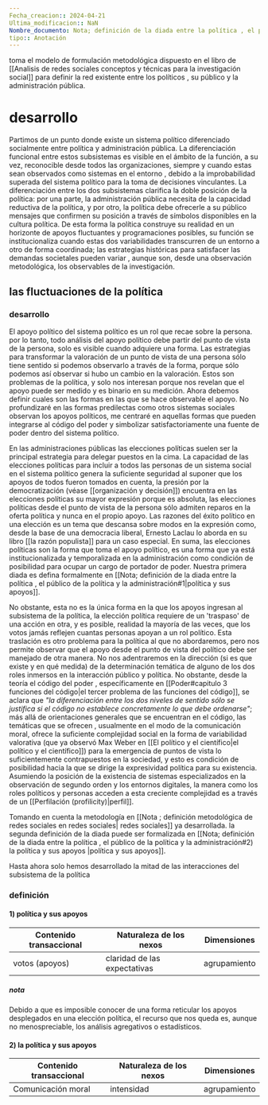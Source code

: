 ```yaml
---
Fecha_creacion:: 2024-04-21
Ultima_modificacion:: NaN
Nombre_documento: Nota; definición de la diada entre la política , el público de la política y la administración
tipo:: Anotación
---
```

toma el modelo de formulación metodológica dispuesto en el libro de [[Analisis de redes sociales conceptos y técnicas para la investigación social]]  para definir la red existente entre los políticos , su público y la administración pública. 

# desarrollo

Partimos de un punto donde existe un sistema político diferenciado socialmente entre política y administración pública. La diferenciación funcional entre estos subsistemas es visible en el ámbito de la función, a su vez, reconocible desde todos las organizaciones, siempre y cuando estas sean observados como sistemas en el entorno , debido a la improbabilidad superada del sistema político para la toma de decisiones vinculantes. La diferenciación entre los dos subsistemas clarifica la doble posición de la política: por una parte, la administración pública necesita de la capacidad reductiva de la política, y por otro, la política debe ofrecerle a su público mensajes que confirmen su posición a través de símbolos disponibles en la cultura política. De esta forma la política construye su realidad en un horizonte de apoyos fluctuantes y programaciones posibles, su función se institucionaliza cuando estas dos variabilidades transcurren de un entorno a otro de forma coordinada; las estrategias históricas para satisfacer las demandas societales pueden variar , aunque son, desde una observación metodológica, los observables de la investigación. 

## las fluctuaciones de la política 
### desarrollo

El apoyo político del sistema político es un rol que recae sobre la persona. por lo tanto, todo análisis del apoyo político debe partir del punto de vista de la persona, solo es visible cuando adquiere una forma. Las estrategias para transformar la valoración de un punto de vista de una persona sólo tiene sentido si podemos observarlo a través de la forma, porque sólo podemos así observar si hubo un cambio en la valoración. Estos son problemas de la política, y solo nos interesan porque nos revelan que el apoyo puede ser medido y es binario en su medición. Ahora debemos definir cuales son las formas en las que se hace observable el apoyo.  No profundizaré en las formas predilectas como otros sistemas sociales observan los apoyos políticos, me centraré en aquellas formas que pueden integrarse al código del poder y simbolizar satisfactoriamente una fuente de poder dentro del sistema político. 

En las administraciones públicas las elecciones políticas suelen ser la principal estrategia para delegar puestos en la cima. La capacidad de las elecciones políticas para incluir a todos las personas de un sistema social en el sistema político genera la suficiente seguridad al suponer que los apoyos de todos fueron tomados en cuenta,  la presión por la democratización (véase [[organización y decisión]]) encuentra en las elecciones políticas su mayor expresión porque es absoluta, las elecciones políticas desde el punto de vista de la persona sólo admiten reparos en la oferta política y nunca en el propio apoyo. Las razones del éxito político en una elección es un tema que descansa sobre modos en la expresión como, desde la base de una democracia liberal, Ernesto Laclau lo aborda en su libro [[la razón populista]] para un caso especial. En suma, las elecciones políticas son la forma que toma el apoyo político, es una forma que ya está institucionalizada y temporalizada en la administración como condición de posibilidad para ocupar un cargo de portador de poder.  Nuestra primera diada es defina formalmente en [[Nota; definición de la diada entre la política , el público de la política y la administración#1|política y sus apoyos]].     

No obstante, esta no es la única forma en la que los apoyos ingresan al subsistema de la política, la elección política requiere de un 'traspaso' de una acción en otra, y es posible, realidad la mayoría de las veces, que los votos jamás reflejen cuantas personas apoyan a un rol político. Esta traslación es otro problema para la política al que no abordaremos, pero nos permite observar que el apoyo desde el punto de vista del político debe ser manejado de otra manera. No nos adentraremos en la dirección (si es que existe y en qué medida) de la determinación temática de alguno de los dos roles inmersos en la interacción público y política. No obstante, desde la teoría el código del poder , específicamente en [[Poder#capitulo 3 funciones del código|el tercer problema de las funciones del código]],   se aclara que *"la diferenciación entre los dos niveles de sentido sólo se justifica si el código no establece concretamente lo que debe ordenarse"*; más allá de orientaciones generales que se encuentran en el código, las temáticas que se ofrecen , usualmente en el modo de la comunicación moral, ofrece la suficiente complejidad social en la forma de variabilidad valorativa (que ya observó Max Weber en [[El político y el científico|el político y el científico]]) para la emergencia de puntos de vista lo suficientemente contrapuestos en la sociedad, y esto es condición de posibilidad hacia la que se dirige la expresividad política para su existencia. Asumiendo la posición de la existencia de sistemas especializados en la observación de segundo orden y los entornos digitales, la manera como los roles políticos y personas acceden a esta creciente complejidad es a través de un [[Perfilación (profilicity)|perfil]].  

Tomando en cuenta la metodología en [[Nota ; definición metodológica de redes sociales en redes sociales| redes sociales]] ya desarrollada. la segunda definición de la diada puede ser formalizada en [[Nota; definición de la diada entre la política , el público de la política y la administración#2) la política y sus apoyos |política y sus apoyos]].

Hasta ahora solo hemos desarrollado la  mitad de las interacciones del subsistema de la política
### definición 

#### 1) política y sus apoyos 

| Contenido transaccional | Naturaleza de los nexos      | Dimensiones  |
| ----------------------- | ---------------------------- | ------------ |
| votos (apoyos)          | claridad de las expectativas | agrupamiento |
##### nota
Debido a que es imposible conocer de una forma reticular los apoyos desplegados en una elección política, el recurso que nos queda es, aunque no menospreciable, los análisis agregativos o estadísticos. 

#### 2) la política y sus apoyos 

| Contenido transaccional | Naturaleza de los nexos | Dimensiones  |
| ----------------------- | ----------------------- | ------------ |
| Comunicación moral      | intensidad              | agrupamiento |
